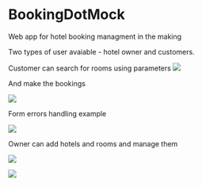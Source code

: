 # BookingDotMock
Web app for hotel booking managment in the making

Two types of user avaiable - hotel owner and customers.

Customer can search for rooms using parameters
![](https://i.imgur.com/WRw33I0.png)

And make the bookings

![](https://i.imgur.com/ILzgGo7.png)

Form errors handling example

![](https://i.imgur.com/VuTt4EC.png)

Owner can add hotels and rooms and manage them

![](https://i.imgur.com/pyW15ex.png)

![](https://i.imgur.com/U0mobrE.png)
